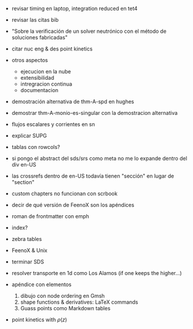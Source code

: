  * revisar timing en laptop, integration reduced en tet4
 * revisar las citas bib

 
 
 * "Sobre la verificación de un solver neutrónico con el método de soluciones fabricadas" 
 
 * citar nuc eng & des point kinetics 
 * otros aspectos
   - ejecucion en la nube
   - extensibilidad
   - intregracion continua
   - documentacion

 * demostración alternativa de thm-A-spd en hughes
 * demostrar thm-A-monio-es-singular con la demostracion alternativa
 * flujos escalares y corrientes en sn
 * explicar SUPG
 
 * tablas con rowcols?
   
 * si pongo el abstract del sds/srs como meta no me lo expande dentro del div en-US
 * las crossrefs dentro de en-US todavía tienen "sección" en lugar de "section"
 * custom chapters no funcionan con scrbook
 * decir de qué versión de FeenoX son los apéndices
 * roman de frontmatter con emph
 * index?
 * zebra tables

 * FeenoX & Unix
 * terminar SDS
 
 * resolver transporte en 1d como Los Alamos (if one keeps the higher...)
 * apéndice con elementos
   1. dibujo con node ordering en Gmsh
   2. shape functions & derivatives: LaTeX commands
   3. Guass points como Markdown tables
   
 * point kinetics with $\rho(z)$
